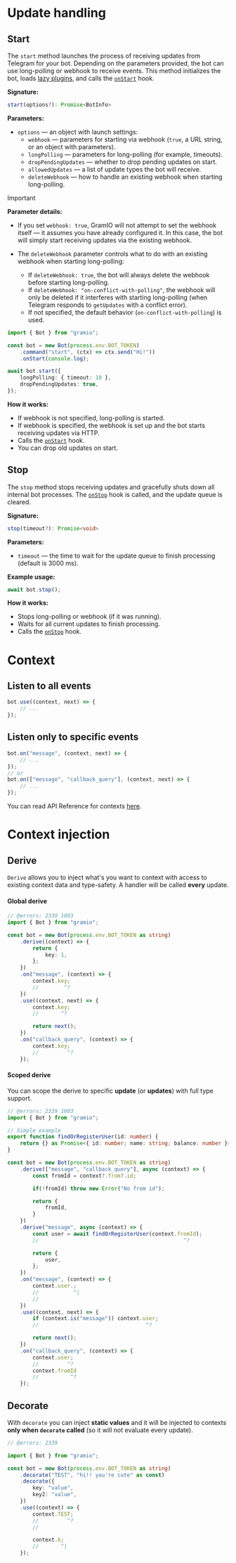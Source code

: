 # Update handling

## Start

The `start` method launches the process of receiving updates from Telegram for your bot. Depending on the parameters provided, the bot can use long-polling or webhook to receive events. This method initializes the bot, loads [lazy plugins](/plugins/lazy-load), and calls the [`onStart`](/hooks/on-start) hook.

**Signature:**

```ts
start(options?): Promise<BotInfo>
```

**Parameters:**

-   `options` — an object with launch settings:
    -   `webhook` — parameters for starting via webhook (`true`, a URL string, or an object with parameters).
    -   `longPolling` — parameters for long-polling (for example, timeouts).
    -   `dropPendingUpdates` — whether to drop pending updates on start.
    -   `allowedUpdates` — a list of update types the bot will receive.
    -   `deleteWebhook` — how to handle an existing webhook when starting long-polling.

> [!IMPORTANT]
>
> **Parameter details:**
>
> -   If you set `webhook: true`, GramIO will not attempt to set the webhook itself — it assumes you have already configured it. In this case, the bot will simply start receiving updates via the existing webhook.
>
> -   The `deleteWebhook` parameter controls what to do with an existing webhook when starting long-polling:
>     -   If `deleteWebhook: true`, the bot will always delete the webhook before starting long-polling.
>     -   If `deleteWebhook: "on-conflict-with-polling"`, the webhook will only be deleted if it interferes with starting long-polling (when Telegram responds to `getUpdates` with a conflict error).
>     -   If not specified, the default behavior (`on-conflict-with-polling`) is used.

```ts
import { Bot } from "gramio";

const bot = new Bot(process.env.BOT_TOKEN)
    .command("start", (ctx) => ctx.send("Hi!"))
    .onStart(console.log);

await bot.start({
    longPolling: { timeout: 10 },
    dropPendingUpdates: true,
});
```

**How it works:**

-   If webhook is not specified, long-polling is started.
-   If webhook is specified, the webhook is set up and the bot starts receiving updates via HTTP.
-   Calls the [`onStart`](/hooks/on-start) hook.
-   You can drop old updates on start.

## Stop

The `stop` method stops receiving updates and gracefully shuts down all internal bot processes. The [`onStop`](/hooks/on-stop) hook is called, and the update queue is cleared.

**Signature:**

```ts
stop(timeout?): Promise<void>
```

**Parameters:**

-   `timeout` — the time to wait for the update queue to finish processing (default is 3000 ms).

**Example usage:**

```ts
await bot.stop();
```

**How it works:**

-   Stops long-polling or webhook (if it was running).
-   Waits for all current updates to finish processing.
-   Calls the [`onStop`](/hooks/on-stop) hook.

# Context

## Listen to all events

```ts
bot.use((context, next) => {
    // ...
});
```

## Listen only to specific events

```ts
bot.on("message", (context, next) => {
    // ...
});
// or
bot.on(["message", "callback_query"], (context, next) => {
    // ...
});
```

You can read API Reference for contexts [here](https://jsr.io/@gramio/contexts/doc).

# Context injection

## Derive

`Derive` allows you to inject what's you want to context with access to existing context data and type-safety.
A handler will be called **every** update.

#### Global derive

```ts twoslash
// @errors: 2339 1003
import { Bot } from "gramio";

const bot = new Bot(process.env.BOT_TOKEN as string)
    .derive((context) => {
        return {
            key: 1,
        };
    })
    .on("message", (context) => {
        context.key;
        //        ^?
    })
    .use((context, next) => {
        context.key;
        //       ^?

        return next();
    })
    .on("callback_query", (context) => {
        context.key;
        //         ^?
    });
```

#### Scoped derive

You can scope the derive to specific **update** (or **updates**) with full type support.

```ts twoslash
// @errors: 2339 1003
import { Bot } from "gramio";

// Simple example
export function findOrRegisterUser(id: number) {
    return {} as Promise<{ id: number; name: string; balance: number }>;
}

const bot = new Bot(process.env.BOT_TOKEN as string)
    .derive(["message", "callback_query"], async (context) => {
        const fromId = context?.from?.id;

        if(!fromId) throw new Error("No from id");

        return {
            fromId,
        }
    })
    .derive("message", async (context) => {
        const user = await findOrRegisterUser(context.fromId);
        //                                              ^?

        return {
            user,
        };
    })
    .on("message", (context) => {
        context.user.;
        //           ^|
        //
    })
    .use((context, next) => {
        if (context.is("message")) context.user;
        //                                  ^?

        return next();
    })
    .on("callback_query", (context) => {
        context.user;
        //         ^?
        context.fromId
        //          ^?
    });
```

## Decorate

With `decorate` you can inject **static values** and it will be injected to contexts **only when `decorate` called** (so it will not evaluate every update).

```ts twoslash
// @errors: 2339

import { Bot } from "gramio";

const bot = new Bot(process.env.BOT_TOKEN as string)
    .decorate("TEST", "hi!! you're cute" as const)
    .decorate({
        key: "value",
        key2: "value",
    })
    .use((context) => {
        context.TEST;
        //         ^?
        //

        context.k;
        //       ^|
    });
```
